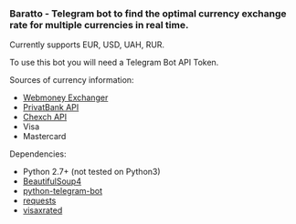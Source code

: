 ### Baratto - Telegram bot to find the optimal currency exchange rate for multiple currencies in real time.

Currently supports EUR, USD, UAH, RUR. 

To use this bot you will need a Telegram Bot API Token. 

Sources of currency information:

- [Webmoney Exchanger](https://wm.exchanger.ru/asp/rules_xml.asp)
- [PrivatBank API](https://api.privatbank.ua/exchangerate.html)
- [Chexch API](https://chexch.com/api)
- Visa
- Mastercard

Dependencies:

- Python 2.7+ (not tested on Python3)
- [BeautifulSoup4](https://pypi.python.org/pypi/beautifulsoup4)
- [python-telegram-bot](https://github.com/python-telegram-bot/python-telegram-bot)
- [requests](http://docs.python-requests.org/en/master/#)
- [visaxrated](https://github.com/sorl/visaxrated)


